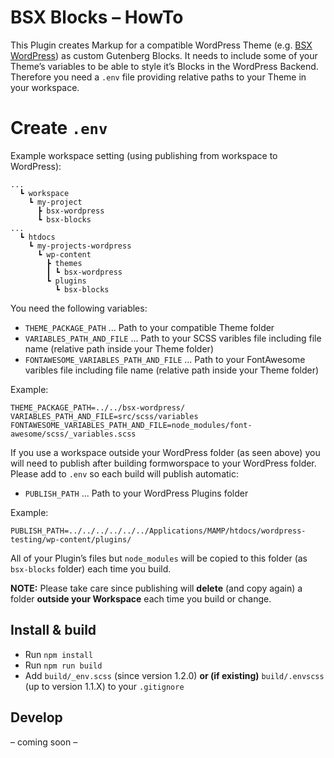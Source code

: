 # BSX Blocks – HowTo

This Plugin creates Markup for a compatible WordPress Theme (e.g. [BSX WordPress](https://github.com/ihniwiad/bsx-wordpress)) as custom Gutenberg Blocks. It needs to include some of your Theme’s variables to be able to style it’s Blocks in the WordPress Backend. Therefore you need a `.env` file providing relative paths to your Theme in your workspace.


# Create `.env`

Example workspace setting (using publishing from workspace to WordPress):

```
...
  ┗ workspace
    ┗ my-project
      ┣ bsx-wordpress
      ┗ bsx-blocks
...
  ┗ htdocs
    ┗ my-projects-wordpress
      ┗ wp-content
        ┣ themes
        ┃ ┗ bsx-wordpress
        ┗ plugins
          ┗ bsx-blocks
```

You need the following variables:

* `THEME_PACKAGE_PATH` ... Path to your compatible Theme folder
* `VARIABLES_PATH_AND_FILE` ... Path to your SCSS varibles file including file name (relative path inside your Theme folder)
* `FONTAWESOME_VARIABLES_PATH_AND_FILE` ... Path to your FontAwesome varibles file including file name (relative path inside your Theme folder)

Example:

```
THEME_PACKAGE_PATH=../../bsx-wordpress/
VARIABLES_PATH_AND_FILE=src/scss/variables
FONTAWESOME_VARIABLES_PATH_AND_FILE=node_modules/font-awesome/scss/_variables.scss 
```

If you use a workspace outside your WordPress folder (as seen above) you will need to publish after building formworspace to your WordPress folder. Please add to `.env` so each build will publish automatic:

* `PUBLISH_PATH` ... Path to your WordPress Plugins folder

Example: 

```
PUBLISH_PATH=../../../../../../Applications/MAMP/htdocs/wordpress-testing/wp-content/plugins/
```

All of your Plugin’s files but `node_modules` will be copied to this folder (as `bsx-blocks` folder) each time you build.

**NOTE:** Please take care since publishing will **delete** (and copy again) a folder **outside your Workspace** each time you build or change.


## Install & build

* Run `npm install`
* Run `npm run build`
* Add `build/_env.scss` (since version 1.2.0) **or (if existing)** `build/.envscss` (up to version 1.1.X) to your `.gitignore`


## Develop

– coming soon –



